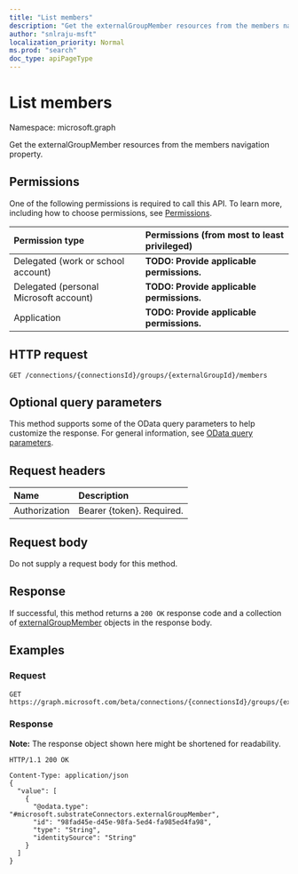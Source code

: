 ```yaml
---
title: "List members"
description: "Get the externalGroupMember resources from the members navigation property."
author: "snlraju-msft"
localization_priority: Normal
ms.prod: "search"
doc_type: apiPageType
---
```


# List members

Namespace: microsoft.graph

Get the externalGroupMember resources from the members navigation property.

## Permissions

One of the following permissions is required to call this API. To learn more, including how to choose permissions, see [Permissions](/graph/permissions-reference).

|Permission type|Permissions (from most to least privileged)|
|:---|:---|
|Delegated (work or school account)|**TODO: Provide applicable permissions.**|
|Delegated (personal Microsoft account)|**TODO: Provide applicable permissions.**|
|Application|**TODO: Provide applicable permissions.**|

## HTTP request

<!-- {
  "blockType": "ignored"
}
-->

``` http
GET /connections/{connectionsId}/groups/{externalGroupId}/members
```

## Optional query parameters

This method supports some of the OData query parameters to help customize the response. For general information, see [OData query parameters](/graph/query-parameters).

## Request headers

|Name|Description|
|:---|:---|
|Authorization|Bearer {token}. Required.|

## Request body

Do not supply a request body for this method.

## Response

If successful, this method returns a `200 OK` response code and a collection of [externalGroupMember](../resources/externalgroupmember.md) objects in the response body.

## Examples

### Request

<!-- {
  "blockType": "request",
  "name": "get_externalgroupmember"
}
-->

``` http
GET https://graph.microsoft.com/beta/connections/{connectionsId}/groups/{externalGroupId}/members
```

### Response

**Note:** The response object shown here might be shortened for readability.
<!-- {
  "blockType": "response",
  "truncated": true,
  "@odata.type": "Collection(microsoft.substrateConnectors.externalGroupMember)"
}
-->

``` http
HTTP/1.1 200 OK

Content-Type: application/json
{
  "value": [
    {
      "@odata.type": "#microsoft.substrateConnectors.externalGroupMember",
      "id": "98fad45e-d45e-98fa-5ed4-fa985ed4fa98",
      "type": "String",
      "identitySource": "String"
    }
  ]
}
```
